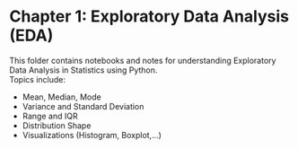 # Chapter 1: Exploratory Data Analysis (EDA)

This folder contains notebooks and notes for understanding Exploratory Data Analysis in Statistics using Python.  
Topics include:
- Mean, Median, Mode
- Variance and Standard Deviation
- Range and IQR
- Distribution Shape
- Visualizations (Histogram, Boxplot,...)
